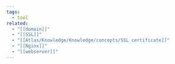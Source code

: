 ```yaml
---
tags:
  - tool
related:
  - "[[domain]]"
  - "[[SSL]]"
  - "[[Atlas/Knowledge/Knowledge/concepts/SSL certificate]]"
  - "[[Nginx]]"
  - "[[webserver]]"
---
```

